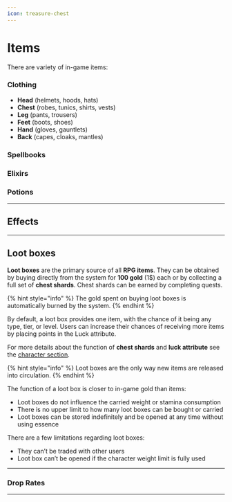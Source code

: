 ```yaml
---
icon: treasure-chest
---
```


# Items

There are variety of in-game items:

### Clothing

* **Head** (helmets, hoods, hats)
* **Chest** (robes, tunics, shirts, vests)
* **Leg** (pants, trousers)
* **Feet** (boots, shoes)
* **Hand** (gloves, gauntlets)
* **Back** (capes, cloaks, mantles) 

### Spellbooks

### Elixirs

### Potions

***

## Effects

***

## Loot boxes

**Loot boxes** are the primary source of all **RPG items**. They can be obtained by buying directly from the system for **100 gold** (1$) each or by collecting a full set of **chest shards**. Chest shards can be earned by completing quests.

{% hint style="info" %}
The gold spent on buying loot boxes is automatically burned by the system.
{% endhint %}

By default, a loot box provides one item, with the chance of it being any type, tier, or level. Users can increase their chances of receiving more items by placing points in the Luck attribute. 

For more details about the function of **chest shards** and **luck attribute** see the [character section](character.md).

{% hint style="info" %}
Loot boxes are the only way new items are released into circulation. 
{% endhint %}

The function of a loot box is closer to in-game gold than items:

*  Loot boxes do not influence the carried weight or stamina consumption
*  There is no upper limit to how many loot boxes can be bought or carried
*  Loot boxes can be stored indefinitely and be opened at any time without using essence

There are a few limitations regarding loot boxes:

*  They can’t be traded with other users
*  Loot box can’t be opened if the character weight limit is fully used

***

### Drop Rates

***



